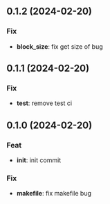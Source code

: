 ## 0.1.2 (2024-02-20)

### Fix

- **block_size**: fix get size of bug

## 0.1.1 (2024-02-20)

### Fix

- **test**: remove test ci

## 0.1.0 (2024-02-20)

### Feat

- **init**: init commit

### Fix

- **makefile**: fix makefile bug
